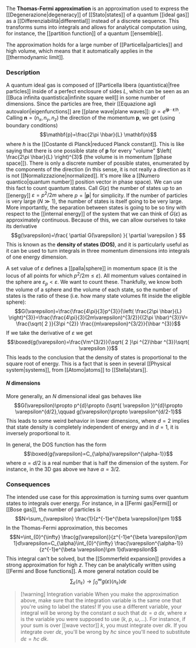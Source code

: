 The **Thomas-Fermi approximation** is an approximation used to express the [[Degenerazione|degeneracy]] of [[Stato|states]] of a quantum [[ideal gas]] as a [[Differenziabilità|differential]] instead of a discrete sequence. This transforms sums into integrals and allows for analytical computation using, for instance, the [[partition function]] of a quantum [[ensemble]].

The approximation holds for a large number of [[Particella|particles]] and high volume, which means that it automatically applies in the [[thermodynamic limit]].
### Description
A quantum ideal gas is composed of [[Particella libera (quantistica)|free particles]] inside of a perfect enclosure of sides $L$, which can be seen as an [[Buca infinita quantistica|infinite square well]] in some number of dimensions. Since the particles are free, their [[Equazione agli autovalori|eigenfunctions]] are [[plane wave|plane waves]]: $\psi\propto e^{i\mathbf{p}\cdot \mathbf{r}/\hbar}$. Calling $\mathbf{n}=(n_{x},n_{y},n_{z})$ the direction of the momentum $\mathbf{p}$, we get (using boundary conditions)
$$\mathbf{p}=\frac{2\pi \hbar}{L} \mathbf{n}$$
where $\hbar$ is the [[Costante di Planck|reduced Planck constant]]. This is like saying that there is one possible state of $\mathbf{p}$ for every "volume" $\left( \frac{2\pi \hbar}{L} \right)^{3}$ (the volume is in momentum [[phase space]]). There is only a discrete number of possible states, enumerated by the components of the direction (in this sense, it is not really a direction as it is not [[Normalizzazione|normalized]]. It's more like a [[Numero quantico|quantum number]] position vector in phase space). We can use this fact to count quantum states. Call $G(\varepsilon)$ the number of states up to an [[energy]] $\varepsilon=p^{2}/2m$ where $p=\lvert \mathbf{p} \rvert$ for simplicity. If the number of particles is very large ($N\gg 1$), the number of states is itself going to be very large. More importantly, the separation between states is going to be so tiny with respect to the [[internal energy]] of the system that we can think of $G(\varepsilon)$ as approximately continuous. Because of this, we can allow ourselves to take its derivative
$$g(\varepsilon)=\frac{ \partial G(\varepsilon) }{ \partial \varepsilon } $$
This is known as the **density of states (DOS)**, and it is particularly useful as it can be used to turn integrals in three momentum dimensions into integrals of one energy dimension.

A set value of $\varepsilon$ defines a [[palla|sphere]] in momentum space (it is the locus of all points for which $p^{2}/2m\leq\varepsilon$). All momentum values contained in the sphere are $\varepsilon_{p}<\varepsilon$. We want to count these. Thankfully, we know both the volume of a sphere and the volume of each state, so the number of states is the ratio of these (i.e. how many state volumes fit inside the eligible sphere):
$$G(\varepsilon)=\frac{\frac{4\pi}{3}p^{3}}{\left( \frac{2\pi \hbar}{L} \right)^{3}}=\frac{\frac{4\pi}{3}(2m\varepsilon)^{3/2}}{(2\pi \hbar)^{3}}V= \frac{\sqrt{ 2 }}{3\pi ^{2}} \frac{(m\varepsilon)^{3/2}}{\hbar ^{3}}$$
If we take the derivative of $\varepsilon$ we get
$$\boxed{g(\varepsilon)=\frac{Vm^{3/2}}{\sqrt{ 2 }\pi ^{2}\hbar ^{3}}\sqrt{ \varepsilon }}$$
This leads to the conclusion that the density of states is proportional to the square root of energy. This is a fact that is seen in several [[Physical system|systems]], from [[Atomo|atoms]] to [[Stella|stars]].
#### $N$ dimensions
More generally, an $N$ dimensional ideal gas behaves like
$$G(\varepsilon)\propto p^{d}\propto (\sqrt{ \varepsilon })^{d}\propto \varepsilon^{d/2},\qquad g(\varepsilon)\propto \varepsilon^{d/2-1}$$
This leads to some weird behavior in lower dimensions, where $d=2$ implies that state density is completely independent of energy and in $d=1$, it is inversely proportional to it.

In general, the DOS function has the form
$$\boxed{g(\varepsilon)=C_{\alpha}\varepsilon^{\alpha-1}}$$
where $\alpha=d/2$ is a real number that is half the dimension of the system. For instance, in the 3D gas above we have $\alpha=3/2$.
### Consequences
The intended use case for this approximation is turning sums over quantum states to integrals over energy. For instance, in a [[Fermi gas|Fermi]] or [[Bose gas]], the number of particles is
$$N=\sum_{\varepsilon} \frac{1}{z^{-1}e^{\beta \varepsilon}\pm 1}$$
In the Thomas-Fermi approximation, this becomes
$$N=\int_{0}^{\infty} \frac{g(\varepsilon)}{z^{-1}e^{\beta \varepsilon}\pm 1}d\varepsilon=C_{\alpha}\int_{0}^{\infty} \frac{\varepsilon^{\alpha-1}}{z^{-1}e^{\beta \varepsilon}\pm 1}d\varepsilon$$
This integral can't be solved, but the [[Sommerfeld expansion]] provides a strong approximation for high $z$. They can be analytically written using [[Fermi and Bose functions]]. A more general notation could be
$$\sum_{\varepsilon} \langle n_{\varepsilon} \rangle \to \int_{0}^{\infty}g(\varepsilon)\langle n_{\varepsilon} \rangle d\varepsilon $$

> [!warning] Integration variable
> When you make the approximation above, make sure that the integration variable is the same one that you're using to label the states! If you use a different variable, your integral will be wrong by the constant $a$ such that $d\varepsilon=a\ dx$, where $x$ is the variable you were supposed to use ($k$, $p$, $\omega$,...). For instance, if your sum is over [[wave vector]] $k$, you must integrate over $dk$. If you integrate over $d\varepsilon$, you'll be wrong by $\hbar c$ since you'll need to substitute $d\varepsilon=\hbar c\ dk$.
